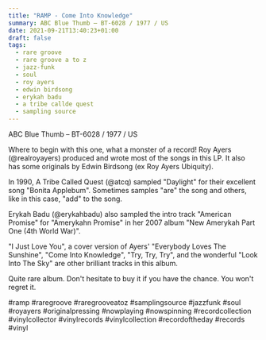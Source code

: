 ```yaml
---
title: "RAMP - Come Into Knowledge"
summary: ABC Blue Thumb – BT-6028 / 1977 / US
date: 2021-09-21T13:40:23+01:00
draft: false
tags:
  - rare groove
  - rare groove a to z
  - jazz-funk
  - soul
  - roy ayers
  - edwin birdsong
  - erykah badu
  - a tribe callde quest
  - sampling source
---
```

ABC Blue Thumb – BT-6028 / 1977 / US

Where to begin with this one, what a monster of a record! Roy Ayers (@realroyayers) produced and wrote most of the songs in this LP. It also has some originals by Edwin Birdsong (ex Roy Ayers Ubiquity).

In 1990, A Tribe Called Quest (@atcq) sampled "Daylight" for their excellent song "Bonita Applebum". Sometimes samples "are" the song and others, like in this case, "add" to the song.

Erykah Badu (@erykahbadu) also sampled the intro track "American Promise" for "Amerykahn Promise" in her 2007 album "New Amerykah Part One (4th World War)".

"I Just Love You", a cover version of Ayers' "Everybody Loves The Sunshine", "Come Into Knowledge", "Try, Try, Try", and the wonderful "Look Into The Sky" are other brilliant tracks in this album.

Quite rare album. Don't hesitate to buy it if you have the chance. You won't regret it.

#ramp #raregroove #raregrooveatoz #samplingsource #jazzfunk #soul #royayers #originalpressing #nowplaying #nowspinning #recordcollection #vinylcollector #vinylrecords #vinylcollection #recordoftheday #records #vinyl

